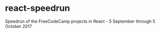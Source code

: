 # react-speedrun
Speedrun of the FreeCodeCamp projects in React - 5 September through 5 October 2017
